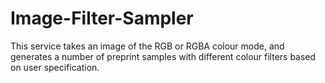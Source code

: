 # Image-Filter-Sampler

This service takes an image of the RGB or RGBA colour mode, and generates a number of preprint samples with different colour filters based on user specification.
